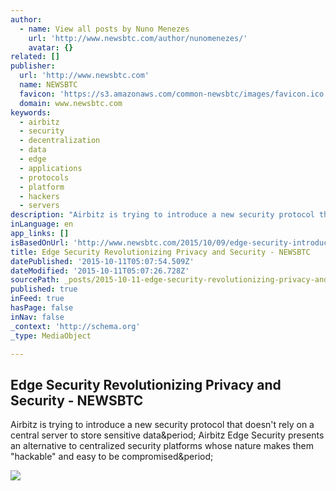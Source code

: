 ```yaml
---
author:
  - name: View all posts by Nuno Menezes
    url: 'http://www.newsbtc.com/author/nunomenezes/'
    avatar: {}
related: []
publisher:
  url: 'http://www.newsbtc.com'
  name: NEWSBTC
  favicon: 'https://s3.amazonaws.com/common-newsbtc/images/favicon.ico'
  domain: www.newsbtc.com
keywords:
  - airbitz
  - security
  - decentralization
  - data
  - edge
  - applications
  - protocols
  - platform
  - hackers
  - servers
description: "Airbitz is trying to introduce a new security protocol that doesn't rely on a central server to store sensitive data. Airbitz Edge Security presents an alternative to centralized security platforms whose nature makes them \"hackable\" and easy to be compromised."
inLanguage: en
app_links: []
isBasedOnUrl: 'http://www.newsbtc.com/2015/10/09/edge-security-introduces-new-shift-privacy-security/'
title: Edge Security Revolutionizing Privacy and Security - NEWSBTC
datePublished: '2015-10-11T05:07:54.509Z'
dateModified: '2015-10-11T05:07:26.728Z'
sourcePath: _posts/2015-10-11-edge-security-revolutionizing-privacy-and-security-newsbtc.md
published: true
inFeed: true
hasPage: false
inNav: false
_context: 'http://schema.org'
_type: MediaObject

---
```

<article style=""><h1>Edge Security Revolutionizing Privacy and Security - NEWSBTC</h1><p>Airbitz is trying to introduce a new security protocol that doesn't rely on a central server to store sensitive data&amp;period; Airbitz Edge Security presents an alternative to centralized security platforms whose nature makes them "hackable" and easy to be compromised&amp;period;</p><img src="http://s3.amazonaws.com/main-newsbtc-images/2015/10/09073546/hack3.jpg" /></article>